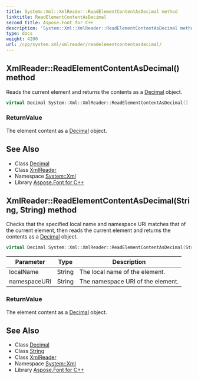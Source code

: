 ```yaml
---
title: System::Xml::XmlReader::ReadElementContentAsDecimal method
linktitle: ReadElementContentAsDecimal
second_title: Aspose.Font for C++
description: 'System::Xml::XmlReader::ReadElementContentAsDecimal method. Reads the current element and returns the contents as a Decimal object in C++.'
type: docs
weight: 4200
url: /cpp/system.xml/xmlreader/readelementcontentasdecimal/
---
```

## XmlReader::ReadElementContentAsDecimal() method


Reads the current element and returns the contents as a [Decimal](../../../system/decimal/) object.

```cpp
virtual Decimal System::Xml::XmlReader::ReadElementContentAsDecimal()
```


### ReturnValue

The element content as a [Decimal](../../../system/decimal/) object.

## See Also

* Class [Decimal](../../../system/decimal/)
* Class [XmlReader](../)
* Namespace [System::Xml](../../)
* Library [Aspose.Font for C++](../../../)
## XmlReader::ReadElementContentAsDecimal(String, String) method


Checks that the specified local name and namespace URI matches that of the current element, then reads the current element and returns the contents as a [Decimal](../../../system/decimal/) object.

```cpp
virtual Decimal System::Xml::XmlReader::ReadElementContentAsDecimal(String localName, String namespaceURI)
```


| Parameter | Type | Description |
| --- | --- | --- |
| localName | String | The local name of the element. |
| namespaceURI | String | The namespace URI of the element. |

### ReturnValue

The element content as a [Decimal](../../../system/decimal/) object.

## See Also

* Class [Decimal](../../../system/decimal/)
* Class [String](../../../system/string/)
* Class [XmlReader](../)
* Namespace [System::Xml](../../)
* Library [Aspose.Font for C++](../../../)
